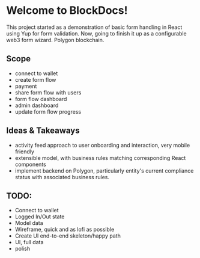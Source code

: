 # Welcome to BlockDocs!
This project started as a demonstration of basic form handling in React using Yup for form validation. Now, going to finish it up as a configurable web3 form wizard. Polygon blockchain.

## Scope
- connect to wallet
- create form flow
- payment
- share form flow with users
- form flow dashboard
- admin dashboard
- update form flow progress

## Ideas & Takeaways
- activity feed approach to user onboarding and interaction, very mobile friendly
- extensible model, with business rules matching corresponding React components
- implement backend on Polygon, particularly entity's current compliance status with associated business rules.

## TODO:
- Connect to wallet
- Logged In/Out state
- Model data
- Wireframe, quick and as lofi as possible
- Create UI end-to-end skeleton/happy path
- UI, full data
- polish